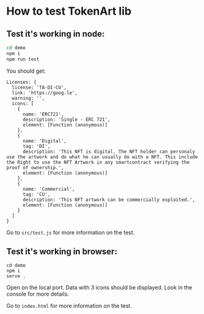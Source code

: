 # How to test TokenArt lib

## Test it's working in node:

```bash
cd demo
npm i
npm run test
```

You should get:

```
Licenses: {
  license: 'TA-DI-CU',
  link: 'https://goog.le',
  warning: '',
  icons: [
    {
      name: 'ERC721',
      description: 'Single - ERC 721',
      element: [Function (anonymous)]
    },
    {
      name: 'Digital',
      tag: 'DI',
      description: 'This NFT is digital. The NFT holder can personaly use the artwork and do what he can usually do with a NFT. This include the Right to use the NFT Artwork in any smartcontract verifying the proof of ownership.',
      element: [Function (anonymous)]
    },
    {
      name: 'Commercial',
      tag: 'CU',
      description: 'This NFT artwork can be commercially exploited.',
      element: [Function (anonymous)]
    }
  ]
}
```

Go to `src/test.js` for more information on the test.

## Test it's working in browser:

```
cd demo
npm i
serve .
```

Open on the local port.
Data with 3 icons should be displayed. Look in the console for more details.

Go to `index.html` for more information on the test.
